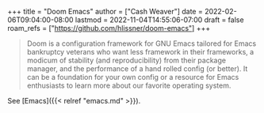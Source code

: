 +++
title = "Doom Emacs"
author = ["Cash Weaver"]
date = 2022-02-06T09:04:00-08:00
lastmod = 2022-11-04T14:55:06-07:00
draft = false
roam_refs = ["https://github.com/hlissner/doom-emacs"]
+++

> Doom is a configuration framework for GNU Emacs tailored for Emacs bankruptcy veterans who want less framework in their frameworks, a modicum of stability (and reproducibility) from their package manager, and the performance of a hand rolled config (or better). It can be a foundation for your own config or a resource for Emacs enthusiasts to learn more about our favorite operating system.

See [Emacs]({{< relref "emacs.md" >}}).
